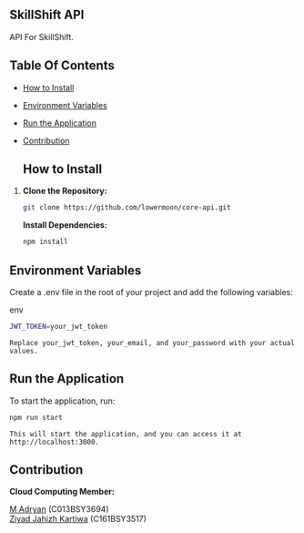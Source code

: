 ## SkillShift API

API For SkillShift.

## Table Of Contents

- [How to Install](#how-to-install)
- [Environment Variables](#environment-variables)
- [Run the Application](#run-the-application)
- [Contribution](#contribution)

  ## How to Install

1. **Clone the Repository:**
   ```bash
   git clone https://github.com/lowermoon/core-api.git
   ```
   
   **Install Dependencies:**
    ```bash
    npm install 
    ```

## Environment Variables

Create a .env file in the root of your project and add the following variables:

env
```bash
JWT_TOKEN=your_jwt_token
```

```Replace your_jwt_token, your_email, and your_password with your actual values.```
  ## Run the Application
<p>To start the application, run:</p>

```bash
npm run start
```

```This will start the application, and you can access it at http://localhost:3000.``` 

## Contribution

**Cloud Computing Member:**

<a href="https://github.com/ryturN">M Adryan</a> (C013BSY3694)<br>
<a href="https://github.com/ZiyadZK">Ziyad Jahizh Kartiwa</a> (C161BSY3517)

